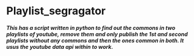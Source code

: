 # Playlist_segragator

##### This has a script written in python to find out the commons in two playlists of youtube, remove them and only publish the 1st and second playlists without any commons and then the ones common in both. It usus the youtube data api within to work.  
